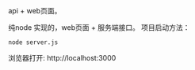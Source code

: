 api + web页面。

纯node 实现的，web页面 + 服务端接口。 
项目启动方法：
```
node server.js
```
浏览器打开: http://localhost:3000 